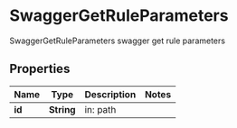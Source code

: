 

# SwaggerGetRuleParameters

SwaggerGetRuleParameters swagger get rule parameters

## Properties

Name | Type | Description | Notes
------------ | ------------- | ------------- | -------------
**id** | **String** | in: path | 



